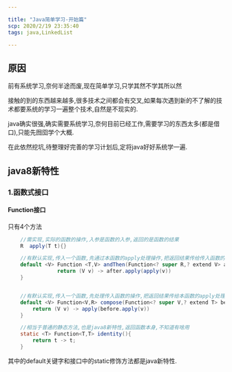```yaml
---

title: "Java简单学习-开始篇"
scp: 2020/2/19 23:35:40
tags: java,LinkedList  

---
```


## 原因  

前有系统学习,奈何半途而废,现在简单学习,只学其然不学其所以然  

接触的到的东西越来越多,很多技术之间都会有交叉,如果每次遇到新的不了解的技术都要系统的学习一遍整个技术,自然是不现实的.  

java确实很强,确实需要系统学习,奈何目前已经工作,需要学习的东西太多(都是借口),只能先囫囵学个大概.  

在此依然挖坑,待整理好完善的学习计划后,定将java好好系统学一遍.  

## java8新特性  

### 1.函数式接口  

#### Function接口  

只有4个方法  

```java
    //需实现,实际的函数的操作,入参是函数的入参,返回的是函数的结果
    R  apply(T t){}

    //有默认实现,传入一个函数,先通过本函数的apply处理操作,把返回结果传给传入函数的apply处理
    default <V> Function <T,V> andThen(Function<? super R,? extend V> after){
                return (V v) -> after.apply(apply(v))
    }


    //有默认实现,传入一个函数,先处理传入函数的操作,把返回结果传给本函数的apply处理
    default <V> Function<V,R> compose(Function<? super V,? extend T> before){
        return (V v) -> apply(before.apply(v))
    }

    //相当于普通的静态方法,也是java8新特性,返回函数本身,不知道有啥用
    static <T> Function<T,T> identity(){
        return t -> t;
    }
```

其中的default关键字和接口中的static修饰方法都是java新特性.  


